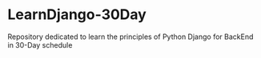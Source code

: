 # LearnDjango-30Day
Repository dedicated to learn the principles of Python Django for BackEnd in 30-Day schedule
